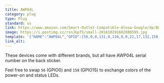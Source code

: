 ```yaml
---
title: AWP04L
category: plug
type: Plug
standard: us
link: https://www.amazon.com/Smart-Outlet-Compatible-Alexa-Google/dp/B07LGSBFNJ
image: https://i.postimg.cc/rsnJGpTS/small-201810291602080595.jpg
template: '{"NAME":"AWP04L","GPIO":[56,0,0,131,0,134,0,0,21,17,132,158,0],"FLAG":0,"BASE":18}' 
link_alt: 
---
```



These devices come with different brands, but all have AWP04L serial number on the back sticker.

Feel free to swap `56` (GPIO0) and `158` (GPIO15) to exchange colors of the power-on and status LEDs.

